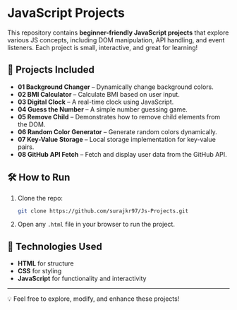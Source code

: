# JavaScript Projects

This repository contains **beginner-friendly JavaScript projects** that explore various JS concepts, including DOM manipulation, API handling, and event listeners. Each project is small, interactive, and great for learning!

## 🚀 Projects Included
- **01 Background Changer** – Dynamically change background colors.
- **02 BMI Calculator** – Calculate BMI based on user input.
- **03 Digital Clock** – A real-time clock using JavaScript.
- **04 Guess the Number** – A simple number guessing game.
- **05 Remove Child** – Demonstrates how to remove child elements from the DOM.
- **06 Random Color Generator** – Generate random colors dynamically.
- **07 Key-Value Storage** – Local storage implementation for key-value pairs.
- **08 GitHub API Fetch** – Fetch and display user data from the GitHub API.

## 🛠 How to Run
1. Clone the repo:
   ```sh
   git clone https://github.com/surajkr97/Js-Projects.git
   ```
2. Open any `.html` file in your browser to run the project.

## 📌 Technologies Used
- **HTML** for structure
- **CSS** for styling
- **JavaScript** for functionality and interactivity

---
💡 Feel free to explore, modify, and enhance these projects!

